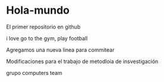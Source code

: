 # Hola-mundo

El primer repositorio en github

i love go to the gym, play football

Agregamos una nueva linea para commitear

Modificaciones para el trabajo de metodloía de insvestigación 

grupo computers team
